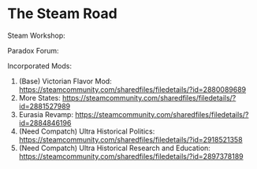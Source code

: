 # The Steam Road

Steam Workshop: 

Paradox Forum:



Incorporated Mods:
1. (Base) Victorian Flavor Mod: https://steamcommunity.com/sharedfiles/filedetails/?id=2880089689
2. More States: https://steamcommunity.com/sharedfiles/filedetails/?id=2881527989
3. Eurasia Revamp: https://steamcommunity.com/sharedfiles/filedetails/?id=2884846196
4. (Need Compatch) Ultra Historical Politics: https://steamcommunity.com/sharedfiles/filedetails/?id=2918521358
5. (Need Compatch) Ultra Historical Research and Education: https://steamcommunity.com/sharedfiles/filedetails/?id=2897378189
